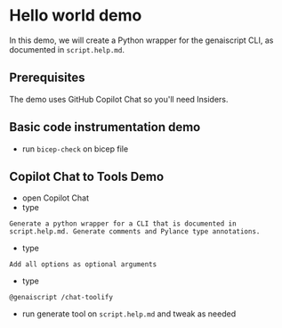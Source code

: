 # Hello world demo

In this demo, we will create a Python wrapper for the genaiscript CLI, as documented in `script.help.md`.

## Prerequisites

The demo uses GitHub Copilot Chat so you'll need Insiders.

## Basic code instrumentation demo

- run `bicep-check` on bicep file

## Copilot Chat to Tools Demo

- open Copilot Chat
- type

```
Generate a python wrapper for a CLI that is documented in script.help.md. Generate comments and Pylance type annotations.
```

- type

```
Add all options as optional arguments
```

- type

```
@genaiscript /chat-toolify
```

-  run generate tool on `script.help.md` and tweak as needed


